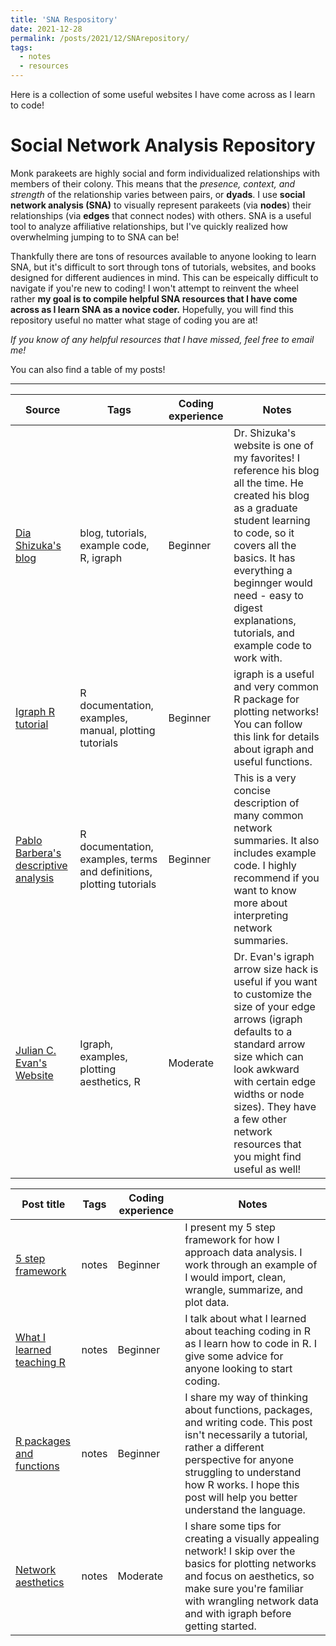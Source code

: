 ```yaml
---
title: 'SNA Respository'
date: 2021-12-28
permalink: /posts/2021/12/SNArepository/
tags:
  - notes
  - resources
---
```

Here is a collection of some useful websites I have come across as I learn to code! 

Social Network Analysis Repository
======
Monk parakeets are highly social and form individualized relationships with members of their colony. This means that the _presence, context, and strength_ of the relationship varies between pairs, or **dyads**. I use **social network analysis (SNA)** to visually represent parakeets (via **nodes**) their relationships (via **edges** that connect nodes) with others. SNA is a useful tool to analyze affiliative relationships, but I've quickly realized how overwhelming jumping to to SNA can be!

Thankfully there are tons of resources available to anyone looking to learn SNA, but it's difficult to sort through tons of tutorials, websites, and books designed for different audiences in mind. This can be espeically difficult to navigate if you're new to coding! I won't attempt to reinvent the wheel rather **my goal is to compile helpful SNA resources that I have come across as I learn SNA as a novice coder.** Hopefully, you will find this repository useful no matter what stage of coding you are at!

_If you know of any helpful resources that I have missed, feel free to email me!_ 

You can also find a table of my posts!

------

| Source            | Tags   | Coding experience | Notes                                                              |
| ------------      |--------| ------------------|------------------------------------------ |
| [Dia Shizuka's blog](https://dshizuka.github.io/networkanalysis/index.html)    |  blog, tutorials, example code, R, igraph  | Beginner | Dr. Shizuka's website is one of my favorites! I reference his blog all the time. He created his blog as a graduate student learning to code, so it covers all the basics. It has everything a beginnger would need - easy to digest explanations, tutorials, and example code to work with. |
| [Igraph R tutorial](https://igraph.org/r/)  | R documentation, examples, manual, plotting tutorials  | Beginner | igraph is a useful and very common R package for plotting networks! You can follow this link for details about igraph and useful functions.  |
| [Pablo Barbera's descriptive analysis](https://igraph.org/r/)  | R documentation, examples, terms and definitions, plotting tutorials  | Beginner | This is a very concise description of many common network summaries. It also includes example code. I highly recommend if you want to know more about interpreting network summaries.  |
| [Julian C. Evan's Website](https://jevansbio.wordpress.com/igraph-arrowhead-customisation-hack/)  | Igraph, examples, plotting aesthetics, R  | Moderate | Dr. Evan's igraph arrow size hack is useful if you want to customize the size of your edge arrows (igraph defaults to a standard arrow size which can look awkward with certain edge widths or node sizes). They have a few other network resources that you might find useful as well! |

| Post title          | Tags   | Coding experience | Notes                                                              |
| ------------      |--------| ------------------|------------------------------------------ |
| [5 step framework](https://claireloconnell.github.io/posts/framework/) | notes | Beginner | I present my 5 step framework for how I approach data analysis. I work through an example of I would import, clean, wrangle, summarize, and plot data. |
| [What I learned teaching R](http://www.claireloconnell.github.io/posts/lessons-learned)    | notes   | Beginner  | I talk about what I learned about teaching coding in R as I learn how to code in R. I give some advice for anyone looking to start coding. |
|[ R packages and functions](http://www.claireloconnell.github.io/posts/2021/12/functionsandpackages/) | notes | Beginner | I share my way of thinking about functions, packages, and writing code. This post isn't necessarily a tutorial, rather a different perspective for anyone struggling to understand how R works. I hope this post will help you better understand the language. | 
|[ Network aesthetics](http://www.claireloconnell.github.io/posts/2022/07/networkaesthetics/) | notes | Moderate | I share some tips for creating a visually appealing network! I skip over the basics for plotting networks and focus on aesthetics, so make sure you're familiar with wrangling network data and with igraph before getting started.| 


